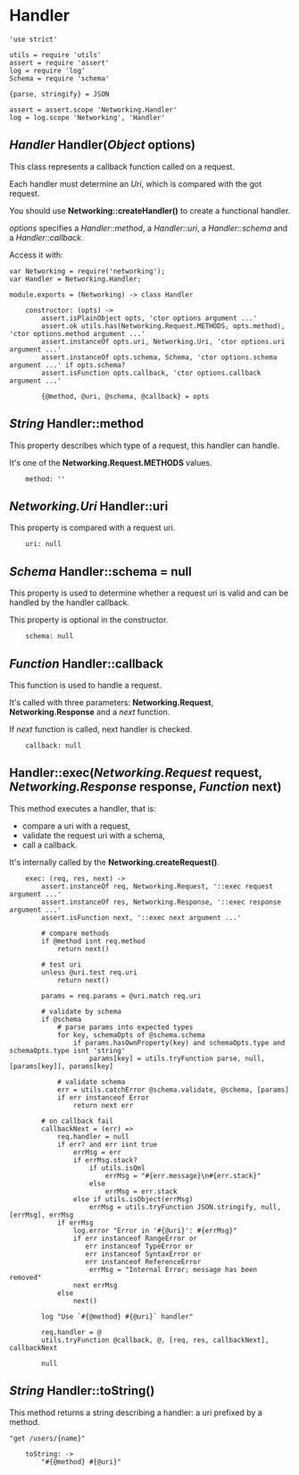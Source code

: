 Handler
=======

	'use strict'

	utils = require 'utils'
	assert = require 'assert'
	log = require 'log'
	Schema = require 'schema'

	{parse, stringify} = JSON

	assert = assert.scope 'Networking.Handler'
	log = log.scope 'Networking', 'Handler'

*Handler* Handler(*Object* options)
-----------------------------------

This class represents a callback function called on a request.

Each handler must determine an *Uri*, which is compared with the got request.

You should use **Networking::createHandler()** to create a functional handler.

*options* specifies a *Handler::method*, a *Handler::uri*,
a *Handler::schema* and a *Handler::callback*.

Access it with:
```
var Networking = require('networking');
var Handler = Networking.Handler;
```

	module.exports = (Networking) -> class Handler

		constructor: (opts) ->
			assert.isPlainObject opts, 'ctor options argument ...'
			assert.ok utils.has(Networking.Request.METHODS, opts.method), 'ctor options.method argument ...'
			assert.instanceOf opts.uri, Networking.Uri, 'ctor options.uri argument ...'
			assert.instanceOf opts.schema, Schema, 'ctor options.schema argument ...' if opts.schema?
			assert.isFunction opts.callback, 'ctor options.callback argument ...'

			{@method, @uri, @schema, @callback} = opts

*String* Handler::method
------------------------

This property describes which type of a request, this handler can handle.

It's one of the **Networking.Request.METHODS** values.

		method: ''

*Networking.Uri* Handler::uri
-----------------------------

This property is compared with a request uri.

		uri: null

*Schema* Handler::schema = null
-------------------------------

This property is used to determine whether a request uri is valid and can be handled by
the handler callback.

This property is optional in the constructor.

		schema: null

*Function* Handler::callback
----------------------------

This function is used to handle a request.

It's called with three parameters: **Networking.Request**, **Networking.Response** and
a *next* function.

If *next* function is called, next handler is checked.

		callback: null

Handler::exec(*Networking.Request* request, *Networking.Response* response, *Function* next)
--------------------------------------------------------------------------------------------

This method executes a handler, that is:
 - compare a uri with a request,
 - validate the request uri with a schema,
 - call a callback.

It's internally called by the **Networking.createRequest()**.

		exec: (req, res, next) ->
			assert.instanceOf req, Networking.Request, '::exec request argument ...'
			assert.instanceOf res, Networking.Response, '::exec response argument ...'
			assert.isFunction next, '::exec next argument ...'

			# compare methods
			if @method isnt req.method
				return next()

			# test uri
			unless @uri.test req.uri
				return next()

			params = req.params = @uri.match req.uri

			# validate by schema
			if @schema
				# parse params into expected types
				for key, schemaOpts of @schema.schema
					if params.hasOwnProperty(key) and schemaOpts.type and schemaOpts.type isnt 'string'
						params[key] = utils.tryFunction parse, null, [params[key]], params[key]

				# validate schema
				err = utils.catchError @schema.validate, @schema, [params]
				if err instanceof Error
					return next err

			# on callback fail
			callbackNext = (err) =>
				req.handler = null
				if err? and err isnt true
					errMsg = err
					if errMsg.stack?
						if utils.isQml
							errMsg = "#{err.message}\n#{err.stack}"
						else
							errMsg = err.stack
					else if utils.isObject(errMsg)
						errMsg = utils.tryFunction JSON.stringify, null, [errMsg], errMsg
				if errMsg
					log.error "Error in '#{@uri}': #{errMsg}"
					if err instanceof RangeError or
					   err instanceof TypeError or
					   err instanceof SyntaxError or
					   err instanceof ReferenceError
						errMsg = "Internal Error; message has been removed"
					next errMsg
				else
					next()

			log "Use `#{@method} #{@uri}` handler"

			req.handler = @
			utils.tryFunction @callback, @, [req, res, callbackNext], callbackNext

			null

*String* Handler::toString()
----------------------------

This method returns a string describing a handler: a uri prefixed by a method.

```
"get /users/{name}"
```

		toString: ->
			"#{@method} #{@uri}"
